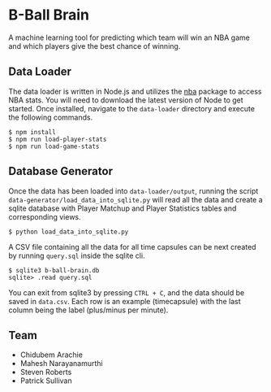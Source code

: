 # B-Ball Brain

A machine learning tool for predicting which team will win an NBA game and which
players give the best chance of winning.

## Data Loader

The data loader is written in Node.js and utilizes the
[nba](https://www.npmjs.com/package/nba) package to access NBA stats.  You will
need to download the latest version of Node to get started.  Once installed,
navigate to the `data-loader` directory and execute the following commands.

```shell
$ npm install
$ npm run load-player-stats
$ npm run load-game-stats
```

## Database Generator

Once the data has been loaded into `data-loader/output`, running the script
`data-generator/load_data_into_sqlite.py` will read all the data and create
a sqlite database with Player Matchup and Player Statistics tables and
corresponding views.

```shell
$ python load_data_into_sqlite.py
```

A CSV file containing all the data for all time capsules can be next created
by running `query.sql` inside the sqlite cli.

```shell
$ sqlite3 b-ball-brain.db
sqlite> .read query.sql
```

You can exit from sqlite3 by pressing `CTRL + C`, and the data should be
saved in `data.csv`. Each row is an example (timecapsule) with the last
column being the label (plus/minus per minute).


## Team

* Chidubem Arachie
* Mahesh Narayanamurthi
* Steven Roberts
* Patrick Sullivan
